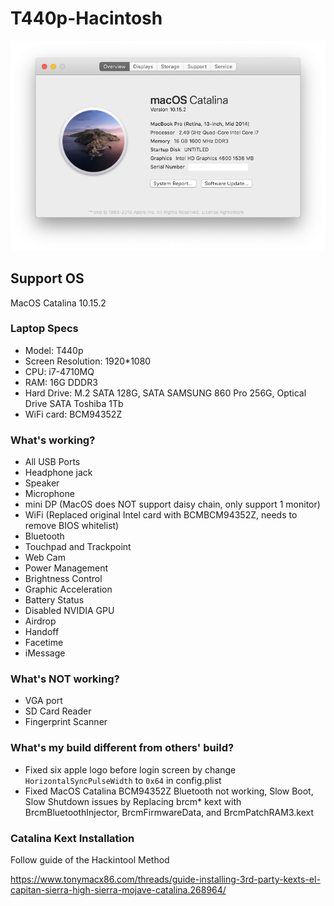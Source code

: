 
# T440p-Hacintosh

![this_mac 10.15.2](https://github.com/RIC06X/T440p-Hacintosh/blob/master/images/about_this_mac.png)

## Support OS

MacOS Catalina 10.15.2

### Laptop Specs

- Model: T440p
- Screen Resolution: 1920*1080
- CPU: i7-4710MQ
- RAM: 16G DDDR3
- Hard Drive: M.2 SATA 128G, SATA SAMSUNG 860 Pro 256G, Optical Drive SATA Toshiba 1Tb
- WiFi card: BCM94352Z

### What's working?

- All USB Ports
- Headphone jack
- Speaker
- Microphone
- mini DP (MacOS does NOT support daisy chain, only support 1 monitor)
- WiFi (Replaced original Intel card with BCMBCM94352Z, needs to remove BIOS whitelist)
- Bluetooth
- Touchpad and Trackpoint
- Web Cam
- Power Management
- Brightness Control
- Graphic Acceleration 
- Battery Status
- Disabled NVIDIA GPU
- Airdrop
- Handoff
- Facetime
- iMessage

### What's NOT working?

- VGA port
- SD Card Reader 
- Fingerprint Scanner

### What's my build different from others' build?

- Fixed six apple logo before login screen by change `HorizontalSyncPulseWidth` to `0x64` in config.plist
- Fixed MacOS Catalina BCM94352Z Bluetooth not working, Slow Boot, Slow Shutdown issues by Replacing brcm* kext with BrcmBluetoothInjector, BrcmFirmwareData, and BrcmPatchRAM3.kext

### Catalina Kext Installation 

Follow guide of the Hackintool Method

<https://www.tonymacx86.com/threads/guide-installing-3rd-party-kexts-el-capitan-sierra-high-sierra-mojave-catalina.268964/>
